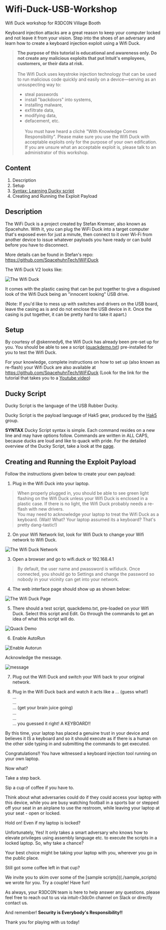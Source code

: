 # Wifi-Duck-USB-Workshop
Wifi Duck workshop for R3DC0N Village Booth

Keyboard injection attacks are a great reason to keep your computer locked and not leave it from your vision. Step into the shoes of an adversary and learn how to create a keyboard injection exploit using a Wifi Duck.

> **The purpose of this tutorial is educational and awareness only. Do not create any malicious exploits that put Intuit's employees, customers, or their data at risk.**<br /><br />
> The Wifi Duck uses keystroke injection technology that can be used to run malicious code quickly and easily on a device—serving as an unsuspecting way to: 
> - steal passwords
> - install "backdoors" into systems, 
> - installing malware, 
> - exfiltrate data,
> - modifying data, 
> - defacement, etc.<br /><br />
> You must have heard a clichè "With Knowledge Comes Responsibility". Please make sure you use the Wifi Duck with acceptable exploits only for the purpose of your own edification.<br />
If you are unsure what an acceptable exploit is, please talk to an administrator of this workshop.

## Content

1. Description
2. Setup
3. [Syntax: Learning Ducky script](/SYNTAX.md)
4. Creating and Running the Exploit Payload


## Description

The WiFi Duck is a project created by Stefan Kremser, also known as Spacehuhn. With it, you can plug the WiFi Duck into a target computer that's exposed even for just a minute, then connect to it over Wi-Fi from another device to issue whatever payloads you have ready or can build before you have to disconnect.

More details can be found in Stefan's repo:
https://github.com/SpacehuhnTech/WiFiDuck

The Wifi Duck V2 looks like:

![The Wifi Duck](./_images/DSTIKE_Wifi_DuckV2.jpeg)

It comes with the plastic casing that can be put together to give a disguised look of the Wifi Duck being an "innocent looking" USB drive.

(Note: If you'd like to mess up with switches and drivers on the USB board, leave the casing as is and do not enclose the USB device in it. Once the casing is put together, it can be pretty hard to take it apart.)


## Setup

By courtesy of @skennedy6, the Wifi Duck has already been pre-set up for you. You should be able to see a script ([quackdemo.txt](./sample_scripts/quackdemo.txt)) pre-installed for you to test the Wifi Duck.

For your knowledge, complete instructions on how to set up (also known as re-flash) your Wifi Duck are also available at https://github.com/SpacehuhnTech/WiFiDuck (Look for the link for the tutorial that takes you to a [Youtube video](https://www.youtube.com/watch?v=e3-nsOjclsY))



## Ducky Script

Ducky Script is the language of the USB Rubber Ducky. 

Ducky Script is the payload language of Hak5 gear, produced by the [Hak5](https://hak5.org/) group.

**SYNTAX**
Ducky Script syntax is simple. Each command resides on a new line and may have options follow. Commands are written in ALL CAPS, because ducks are loud and like to quack with pride. For the detailed overview of the Ducky Script, take a look at the [page](/SYNTAX.md).



## Creating and Running the Exploit Payload

Follow the instructions given below to create your own payload:

1. Plug in the Wifi Duck into your laptop.

> When properly plugged in, you should be able to see green light flashing on the Wifi Duck unless your Wifi Duck is enclosed in a plastic case. If there is no light, the Wifi Duck probably needs a re-flash with new drivers.<br />
> You may need to acknowledge your laptop to treat the Wifi Duck as a keyboard. (Wait! What? Your laptop assumed its a keyboard? That's pretty dang-tastic!)

2. On your Wifi Network list, look for Wifi Duck to change your Wifi network to Wifi Duck.<br />

![The Wifi Duck Network](./_images/wifiduck_network.png)

3. Open a browser and go to wifi.duck or 192.168.4.1<br />

> By default, the user name and pwassword is wifiduck. Once connected, you should go to Settings and change the password so nobody in your vicinity can get into your network.


4. The web interface page should show up as shown below:<br /> 

![The Wifi Duck Page](./_images/wifiduck_page.png)


5. There should a test script, quackdemo.txt, pre-loaded on your Wifi Duck. Select this script and Edit. Go through the commands to get an idea of what this script will do.<br />

![Quack Demo](./_images/quackdemo.png)


6. Enable AutoRun<br />

![Enable Autorun](./_images/enable_autorun.png)

Acknowledge the message.<br />

![message](./_images/confirmation_message.png)


7. Plug out the Wifi Duck and switch your Wifi back to your original network.

8. Plug in the Wifi Duck back and watch it acts like a ... (guess what!)<br />
...<br />
...<br />
... (get your brain juice going)<br />
...<br />
...<br />
... you guessed it right! A KEYBOARD!!

By this time, your laptop has placed a genuine trust in your device and believes it IS a keyboard and so it should execute as if there is a human on the other side typing in and submitting the commands to get executed.

Congratulations!! You have witnessed a keyboard injection tool running on your own laptop.

Now what?

Take a step back. 

Sip a cup of coffee if you have to. 

Think about what adversaries could do if they could access your laptop with this device, while you are busy watching football in a sports bar or stepped off your seat in an airplane to use the restroom, while leaving your laptop at your seat - open or locked.

Hold on! Even if my laptop is locked?

Unfortunately, Yes! It only takes a smart adversary who knows how to elevate privileges using assembly language etc. to execute the scripts in a locked laptop. 
So, why take a chance?

Your best choice might be taking your laptop with you, wherever you go in the public place.

Still got some coffee left in that cup?

We invite you to skim over some of the [sample scripts]((./sample_scripts) we wrote for you. Try a couple! Have fun!

As always, your R3DC0N team is here to help answer any questions. please feel free to reach out to us via intuit-r3dc0n channel on Slack or directly contact us.

And remember! **Security is Everybody's Responsibility!!**

Thank you for playing with us today! 




















